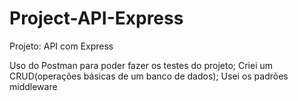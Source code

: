 # Project-API-Express
Projeto: API com Express 

Uso do Postman para poder fazer os testes do projeto;
 Criei um CRUD(operações básicas de um banco de dados);
 Usei os padrões middleware
